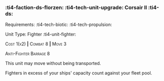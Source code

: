 ### :ti4-faction-ds-florzen: :ti4-tech-unit-upgrade: **Corsair II** :ti4-ds:

Requirements: :ti4-tech-biotic: :ti4-tech-propulsion:

Unit Type: Fighter :ti4-unit-fighter:

<span style="font-variant:small-caps;">Cost 1(x2)</span> __|__ <span style="font-variant:small-caps;">Combat 8</span> __|__ <span style="font-variant:small-caps;">Move 3

<span style="font-variant:small-caps;">Anti-Fighter Barrage</span> 8

This unit may move without being transported.

Fighters in excess of your ships' capacity count against your fleet pool.
